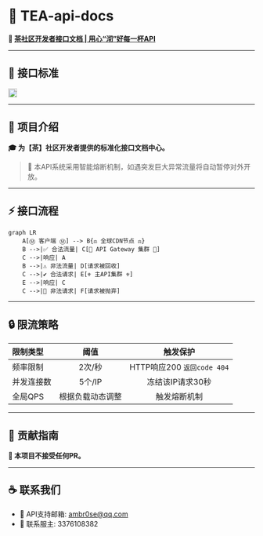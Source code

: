 # 🍵 TEA-api-docs

**📖 [茶社区开发者接口文档 | 用心“沏”好每一杯API](https://github.com/ELDment/TEA-api-docs/wiki)**

---

## 📜 接口标准
<img alt="接口标准" src="https://img.shields.io/badge/Principles%20-%20REST%20API-green.svg?style=flat" height="18"/>

---

## 🚀 项目介绍
**🎓 为【茶】社区开发者提供的标准化接口文档中心。**<br>
> 🌸 本API系统采用智能熔断机制，如遇突发巨大异常流量将自动暂停对外开放。

---

## ⚡️ 接口流程
```mermaid
graph LR
    A[Ⓜ️ 客户端 Ⓜ️] --> B{⚖️ 全球CDN节点 ⚖️}
    B -->|✅ 合法流量| C[💱 API Gateway 集群 💱]
    C -->|响应| A
    B -->|⚠️ 非法流量| D[请求被回收]
    C -->|✔️ 合法请求| E[⚜️ 主API集群 ⚜️]
    E -->|响应| C
    C -->|🚫 非法请求| F[请求被抛弃]
```

---

## 🔒 限流策略
| 限制类型 | 阈值 | 触发保护 |
| :-----| :----: | :----: |
| 频率限制 | 2次/秒 | HTTP响应200 `返回code 404` |
| 并发连接数 | 5个/IP | 冻结该IP请求30秒 |
| 全局QPS | 根据负载动态调整 | 触发熔断机制 |

---

## 🌱 贡献指南
**🔕 本项目不接受任何PR。**

---

## ☕️ 联系我们
- 📮 API支持邮箱: ambr0se@qq.com
- 💬 联系服主: 3376108382
